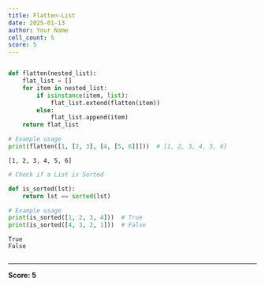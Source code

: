 ```yaml
---
title: Flatten-List
date: 2025-01-13
author: Your Name
cell_count: 5
score: 5
---
```


```python

```


```python
def flatten(nested_list):
    flat_list = []
    for item in nested_list:
        if isinstance(item, list):
            flat_list.extend(flatten(item))
        else:
            flat_list.append(item)
    return flat_list

# Example usage
print(flatten([1, [2, 3], [4, [5, 6]]]))  # [1, 2, 3, 4, 5, 6]

```

    [1, 2, 3, 4, 5, 6]



```python
# Check if a List is Sorted
```


```python
def is_sorted(lst):
    return lst == sorted(lst)

# Example usage
print(is_sorted([1, 2, 3, 4]))  # True
print(is_sorted([4, 3, 2, 1]))  # False

```

    True
    False



```python

```


---
**Score: 5**